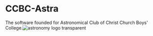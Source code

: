 # CCBC-Astra
The software founded for Astronomical Club of Christ Church Boys' College.![astronomy logo transparent](https://user-images.githubusercontent.com/95101859/184534598-f3067dde-6056-42e8-95f3-bf2ced45dd52.png)
